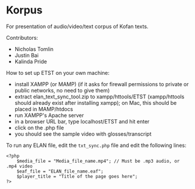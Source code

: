# Korpus
For presentation of audio/video/text corpus of Kofan texts.

Contributors:
 - Nicholas Tomlin
 - Justin Bai
 - Kalinda Pride

How to set up ETST on your own machine:
 - install XAMPP (or MAMP) (if it asks for firewall permissions to private or public networks, no need to give them)
 - extract elan_text_sync_tool.zip to xampp/httools/ETST (xampp/httools should already exist after installing xampp); on Mac, this should be placed in MAMP/htdocs
 - run XAMPP's Apache server
 - in a browser URL bar, type localhost/ETST and hit enter
 - click on the .php file
 - you should see the sample video with glosses/transcript

To run any ELAN file, edit the `txt_sync.php` file and edit the following lines:
~~~~
<?php
	$media_file = "Media_file_name.mp4"; // Must be .mp3 audio, or .mp4 video
	$eaf_file = "ELAN_file_name.eaf";
	$player_title = "Title of the page goes here";
?>
~~~~

